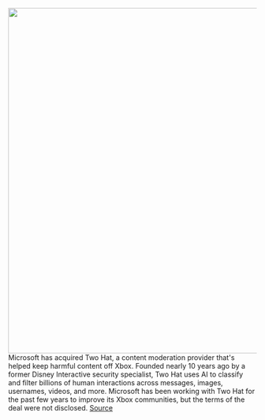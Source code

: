 <img src='https://cdn.vox-cdn.com/thumbor/XVxCoRAcvNVzPVxJiqs0WG1H1Dw=/0x0:2040x1360/1200x800/filters:focal(857x517:1183x843)/cdn.vox-cdn.com/uploads/chorus_image/image/70062210/DSCF1179.0.0.jpg' width='700px' /><br/>
Microsoft has acquired Two Hat, a content moderation provider that's helped keep harmful content off Xbox. Founded nearly 10 years ago by a former Disney Interactive security specialist, Two Hat uses AI to classify and filter billions of human interactions across messages, images, usernames, videos, and more. Microsoft has been working with Two Hat for the past few years to improve its Xbox communities, but the terms of the deal were not disclosed.
<a href='https://www.theverge.com/2021/10/29/22752421/microsoft-two-hat-acquisition-xbox-moderation'> Source <a/>